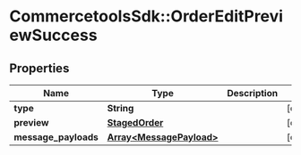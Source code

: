 # CommercetoolsSdk::OrderEditPreviewSuccess

## Properties
Name | Type | Description | Notes
------------ | ------------- | ------------- | -------------
**type** | **String** |  | [optional] 
**preview** | [**StagedOrder**](StagedOrder.md) |  | [optional] 
**message_payloads** | [**Array&lt;MessagePayload&gt;**](MessagePayload.md) |  | [optional] 

